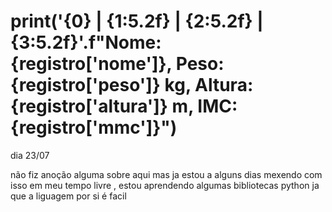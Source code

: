 # print('{0} | {1:5.2f} | {2:5.2f} | {3:5.2f}'.f"Nome: {registro['nome']}, Peso: {registro['peso']} kg, Altura: {registro['altura']} m, IMC: {registro['mmc']}")



dia 23/07

não fiz anoção alguma sobre aqui mas ja estou a alguns dias mexendo com isso em meu tempo livre , estou aprendendo algumas bibliotecas python ja que a liguagem por si é facil


